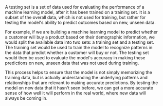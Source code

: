 A testing set is a set of data used for evaluating the performance of a machine learning model, after it has been trained on a training set. It is a subset of the overall data, which is not used for training, but rather for testing the model's ability to predict outcomes based on new, unseen data.

For example, if we are building a machine learning model to predict whether a customer will buy a product based on their demographic information, we would split the available data into two sets: a training set and a testing set. The training set would be used to train the model to recognize patterns in the data that predict whether a customer will buy or not. The testing set would then be used to evaluate the model's accuracy in making these predictions on new, unseen data that was not used during training.

This process helps to ensure that the model is not simply memorizing the training data, but is actually understanding the underlying patterns and relationships that are relevant to making accurate predictions. By testing the model on new data that it hasn't seen before, we can get a more accurate sense of how well it will perform in the real world, where new data will always be coming in.